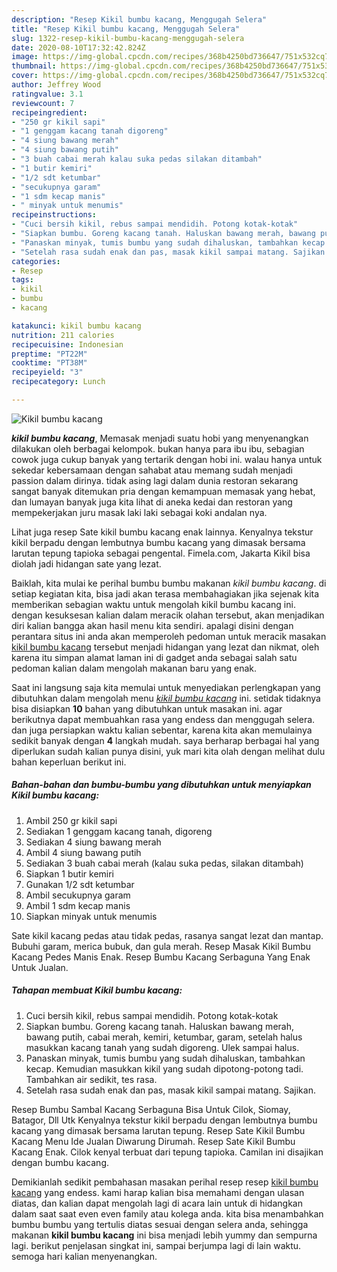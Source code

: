 ```yaml
---
description: "Resep Kikil bumbu kacang, Menggugah Selera"
title: "Resep Kikil bumbu kacang, Menggugah Selera"
slug: 1322-resep-kikil-bumbu-kacang-menggugah-selera
date: 2020-08-10T17:32:42.824Z
image: https://img-global.cpcdn.com/recipes/368b4250bd736647/751x532cq70/kikil-bumbu-kacang-foto-resep-utama.jpg
thumbnail: https://img-global.cpcdn.com/recipes/368b4250bd736647/751x532cq70/kikil-bumbu-kacang-foto-resep-utama.jpg
cover: https://img-global.cpcdn.com/recipes/368b4250bd736647/751x532cq70/kikil-bumbu-kacang-foto-resep-utama.jpg
author: Jeffrey Wood
ratingvalue: 3.1
reviewcount: 7
recipeingredient:
- "250 gr kikil sapi"
- "1 genggam kacang tanah digoreng"
- "4 siung bawang merah"
- "4 siung bawang putih"
- "3 buah cabai merah kalau suka pedas silakan ditambah"
- "1 butir kemiri"
- "1/2 sdt ketumbar"
- "secukupnya garam"
- "1 sdm kecap manis"
- " minyak untuk menumis"
recipeinstructions:
- "Cuci bersih kikil, rebus sampai mendidih. Potong kotak-kotak"
- "Siapkan bumbu. Goreng kacang tanah. Haluskan bawang merah, bawang putih, cabai merah, kemiri, ketumbar, garam, setelah halus masukkan kacang tanah yang sudah digoreng. Ulek sampai halus."
- "Panaskan minyak, tumis bumbu yang sudah dihaluskan, tambahkan kecap. Kemudian masukkan kikil yang sudah dipotong-potong tadi. Tambahkan air sedikit, tes rasa."
- "Setelah rasa sudah enak dan pas, masak kikil sampai matang. Sajikan."
categories:
- Resep
tags:
- kikil
- bumbu
- kacang

katakunci: kikil bumbu kacang 
nutrition: 211 calories
recipecuisine: Indonesian
preptime: "PT22M"
cooktime: "PT38M"
recipeyield: "3"
recipecategory: Lunch

---
```



![Kikil bumbu kacang](https://img-global.cpcdn.com/recipes/368b4250bd736647/751x532cq70/kikil-bumbu-kacang-foto-resep-utama.jpg)

<b><i>kikil bumbu kacang</i></b>, Memasak menjadi suatu hobi yang menyenangkan dilakukan oleh berbagai kelompok. bukan hanya para ibu ibu, sebagian cowok juga cukup banyak yang tertarik dengan hobi ini. walau hanya untuk sekedar kebersamaan dengan sahabat atau memang sudah menjadi passion dalam dirinya. tidak asing lagi dalam dunia restoran sekarang sangat banyak ditemukan pria dengan kemampuan memasak yang hebat, dan lumayan banyak juga kita lihat di aneka kedai dan restoran yang mempekerjakan juru masak laki laki sebagai koki andalan nya.

Lihat juga resep Sate kikil bumbu kacang enak lainnya. Kenyalnya tekstur kikil berpadu dengan lembutnya bumbu kacang yang dimasak bersama larutan tepung tapioka sebagai pengental. Fimela.com, Jakarta Kikil bisa diolah jadi hidangan sate yang lezat.

Baiklah, kita mulai ke perihal bumbu bumbu makanan <i>kikil bumbu kacang</i>. di setiap kegiatan kita, bisa jadi akan terasa membahagiakan jika sejenak kita memberikan sebagian waktu untuk mengolah kikil bumbu kacang ini. dengan kesuksesan kalian dalam meracik olahan tersebut, akan menjadikan diri kalian bangga akan hasil menu kita sendiri. apalagi disini dengan perantara situs ini anda akan memperoleh pedoman untuk meracik masakan <u>kikil bumbu kacang</u> tersebut menjadi hidangan yang lezat dan nikmat, oleh karena itu simpan alamat laman ini di gadget anda sebagai salah satu pedoman kalian dalam mengolah makanan baru yang enak.


Saat ini langsung saja kita memulai untuk menyediakan perlengkapan yang dibutuhkan dalam mengolah menu <u><i>kikil bumbu kacang</i></u> ini. setidak tidaknya bisa disiapkan <b>10</b> bahan yang dibutuhkan untuk masakan ini. agar berikutnya dapat membuahkan rasa yang endess dan menggugah selera. dan juga persiapkan waktu kalian sebentar, karena kita akan memulainya sedikit banyak dengan <b>4</b> langkah mudah. saya berharap berbagai hal yang diperlukan sudah kalian punya disini, yuk mari kita olah dengan melihat dulu bahan keperluan berikut ini.

<!--inarticleads1-->

##### Bahan-bahan dan bumbu-bumbu yang dibutuhkan untuk menyiapkan Kikil bumbu kacang:

1. Ambil 250 gr kikil sapi
1. Sediakan 1 genggam kacang tanah, digoreng
1. Sediakan 4 siung bawang merah
1. Ambil 4 siung bawang putih
1. Sediakan 3 buah cabai merah (kalau suka pedas, silakan ditambah)
1. Siapkan 1 butir kemiri
1. Gunakan 1/2 sdt ketumbar
1. Ambil secukupnya garam
1. Ambil 1 sdm kecap manis
1. Siapkan  minyak untuk menumis


Sate kikil kacang pedas atau tidak pedas, rasanya sangat lezat dan mantap. Bubuhi garam, merica bubuk, dan gula merah. Resep Masak Kikil Bumbu Kacang Pedes Manis Enak. Resep Bumbu Kacang Serbaguna Yang Enak Untuk Jualan. 

<!--inarticleads2-->

##### Tahapan membuat Kikil bumbu kacang:

1. Cuci bersih kikil, rebus sampai mendidih. Potong kotak-kotak
1. Siapkan bumbu. Goreng kacang tanah. Haluskan bawang merah, bawang putih, cabai merah, kemiri, ketumbar, garam, setelah halus masukkan kacang tanah yang sudah digoreng. Ulek sampai halus.
1. Panaskan minyak, tumis bumbu yang sudah dihaluskan, tambahkan kecap. Kemudian masukkan kikil yang sudah dipotong-potong tadi. Tambahkan air sedikit, tes rasa.
1. Setelah rasa sudah enak dan pas, masak kikil sampai matang. Sajikan.


Resep Bumbu Sambal Kacang Serbaguna Bisa Untuk Cilok, Siomay, Batagor, Dll Utk Kenyalnya tekstur kikil berpadu dengan lembutnya bumbu kacang yang dimasak bersama larutan tepung. Resep Sate Kikil Bumbu Kacang Menu Ide Jualan Diwarung Dirumah. Resep Sate Kikil Bumbu Kacang Enak. Cilok kenyal terbuat dari tepung tapioka. Camilan ini disajikan dengan bumbu kacang. 

Demikianlah sedikit pembahasan masakan perihal resep resep <u>kikil bumbu kacang</u> yang endess. kami harap kalian bisa memahami dengan ulasan diatas, dan kalian dapat mengolah lagi di acara lain untuk di hidangkan dalam saat saat even even family atau kolega anda. kita bisa menambahkan bumbu bumbu yang tertulis diatas sesuai dengan selera anda, sehingga makanan <b>kikil bumbu kacang</b> ini bisa menjadi lebih yummy dan sempurna lagi. berikut penjelasan singkat ini, sampai berjumpa lagi di lain waktu. semoga hari kalian menyenangkan.
